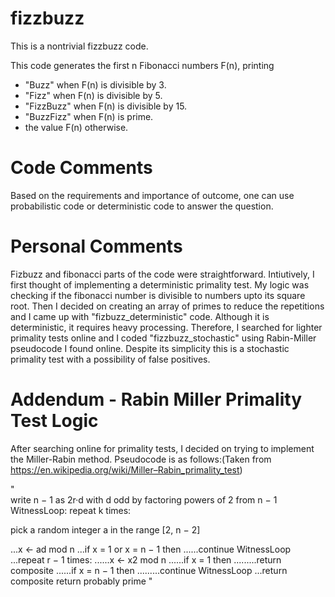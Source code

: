 # fizzbuzz
This is a nontrivial fizzbuzz code.

This code generates the first n Fibonacci numbers F(n), printing

* "Buzz" when F(n) is divisible by 3.
* "Fizz" when F(n) is divisible by 5.
* "FizzBuzz" when F(n) is divisible by 15.
* "BuzzFizz" when F(n) is prime.
* the value F(n) otherwise.

# Code Comments
Based on the requirements and importance of outcome, one can use probabilistic code or deterministic code to answer the question.

# Personal Comments
Fizbuzz and fibonacci parts of the code were straightforward.
Intiutively, I first thought of implementing a deterministic primality test. My logic was checking if the fibonacci number is divisible to numbers upto its square root. Then I decided on creating an array of primes to reduce the repetitions and I came up with "fizbuzz_deterministic" code. Although it is deterministic, it requires heavy processing. Therefore, I searched for lighter primality tests online and I coded "fizzbuzz_stochastic" using Rabin-Miller pseudocode I found online.
Despite its simplicity this is a stochastic primality test with a possibility of false positives. 

# Addendum - Rabin Miller Primality Test Logic
After searching online for primality tests, I decided on trying to implement the Miller-Rabin method. Pseudocode is as follows:(Taken from https://en.wikipedia.org/wiki/Miller–Rabin_primality_test)  
  
"  
write n − 1 as 2r·d with d odd by factoring powers of 2 from n − 1  
WitnessLoop: repeat k times:  
<p>pick a random integer a in the range [2, n − 2]  </p>
...x ← ad mod n  
...if x = 1 or x = n − 1 then  
......continue WitnessLoop  
...repeat r − 1 times:  
......x ← x2 mod n  
......if x = 1 then  
.........return composite  
......if x = n − 1 then  
.........continue WitnessLoop  
...return composite  
return probably prime  
"  

